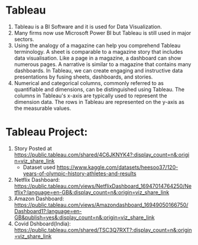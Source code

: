 # Tableau

1) Tableau is a BI Software and it is used for Data Visualization.</n>
2) Many firms now use Microsoft Power BI but Tableau is still used in major sectors.
3) Using the analogy of a magazine can help you comprehend Tableau terminology. A sheet is comparable to a magazine story that includes data visualisation. Like a page in a magazine, a dashboard can show numerous pages. A narrative is similar to a magazine that contains many dashboards. In Tableau, we can create engaging and instructive data presentations by fusing sheets, dashboards, and stories.
4) Numerical and categorical columns, commonly referred to as quantifiable and dimensions, can be distinguished using Tableau. The columns in Tableau's x-axis are typically used to represent the dimension data. The rows in Tableau are represented on the y-axis as the measurable values.


# Tableau Project: 
1) Story Posted at https://public.tableau.com/shared/4C6JKNYK4?:display_count=n&:origin=viz_share_link
   - Dataset used https://www.kaggle.com/datasets/heesoo37/120-years-of-olympic-history-athletes-and-results
3) Netflix Dashboard: https://public.tableau.com/views/NetflixDashboard_16947014764250/Netflix?:language=en-GB&:display_count=n&:origin=viz_share_link
4) Amazon Dashboard: https://public.tableau.com/views/Amazondashboard_16949050166750/Dashboard1?:language=en-GB&publish=yes&:display_count=n&:origin=viz_share_link
5) Covid Dshboard(India): https://public.tableau.com/shared/TSC3Q7RXT?:display_count=n&:origin=viz_share_link

